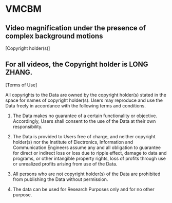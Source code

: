 # VMCBM
Video magnification under the presence of complex background motions
-------------------------------------------------------------------------------
[Copyright holder(s)]

For all videos, the Copyright holder is LONG ZHANG.
-------------------------------------------------------------------------------
[Terms of Use]

All copyrights to the Data are owned by the copyright holder(s) stated in the space for names of copyright holder(s). Users may reproduce and use the Data freely in accordance with the following terms and conditions.

1) The Data makes no guarantee of a certain functionality or objective. Accordingly, Users shall consent to the use of the Data at their own responsibility.

2) The Data is provided to Users free of charge, and neither copyright holder(s) nor the Institute of Electronics, Information and Communication Engineers assume any and all obligation to guarantee for direct or indirect loss or loss due to ripple effect, damage to data and programs, or other intangible property rights, loss of profits through use or unrealized profits arising from use of the Data.

3) All persons who are not copyright holder(s) of the Data are prohibited from publishing the Data without permission.

4) The data can be used for Research Purposes only and for no other purpose.
